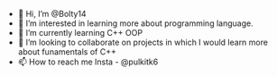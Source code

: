 - 👋 Hi, I’m @Bolty14
- 👀 I’m interested in learning more about programming language.
- 🌱 I’m currently learning C++ OOP
- 💞️ I’m looking to collaborate on projects in which I would learn more about funamentals of C++
- 📫 How to reach me Insta - @pulkitk6

<!---
Bolty14/Bolty14 is a ✨ special ✨ repository because its `README.md` (this file) appears on your GitHub profile.
You can click the Preview link to take a look at your changes.
--->
